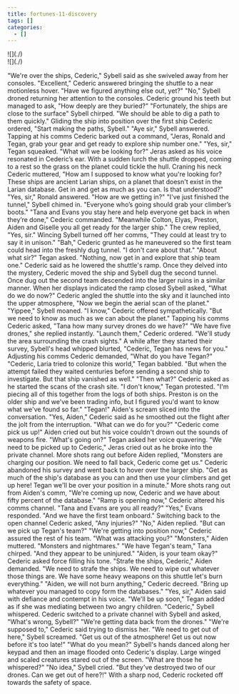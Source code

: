 ```yaml
---
title: fortunes-11-discovery
tags: []
categories:
  - []
---
```

<!-- more --><div class="embedded-image-left">![](./)</div><div class="embedded-image-right">![](./)</div>
"We're over the ships, Cederic," Sybell said as she swiveled away from her consoles. 
"Excellent," Cederic answered bringing the shuttle to a near motionless hover.  "Have we figured anything else out, yet?" 
"No," Sybell droned returning her attention to the consoles. 
Cederic ground his teeth but managed to ask, "How deeply are they buried?"
 "Fortunately, the ships are close to the surface" Sybell chirped.  "We should be able to dig a path to them quickly." 
Gliding the ship into position over the first ship Cederic ordered, "Start making the paths, Sybell." 
"Aye sir," Sybell answered. 
Tapping at his comms Cederic barked out a command, "Jeras, Ronald and Tegan, grab your gear and get ready to explore ship number one." 
"Yes, sir," Tegan squeaked. 
"What will we be looking for?" Jeras asked as his voice resonated in Cederic’s ear. 
With a sudden lurch the shuttle dropped, coming to a rest so the grass on the planet could tickle the hull.  Craning his neck Cederic muttered, "How am I supposed to know what you're looking for?  These ships are ancient Larian ships, on a planet that doesn't exist in the Larian database.  Get in and get as much as you can.  Is that understood?" 
"Yes, sir," Ronald answered.  "How are we getting in?" 
"I've just finished the tunnel," Sybell chimed in.  "Everyone who’s going should grab your climber’s boots." 
"Tana and Evans you stay here and help everyone get back in when they’re done," Cederic commanded.  "Meanwhile Colton, Elyas, Preston, Aiden and Giselle you all get ready for the larger ship." 
The crew replied, "Yes, sir." 
Wincing Sybell turned off her comms, "They could at least try to say it in unison." 
"Bah," Cederic grunted as he maneuvered so the first team could head into the freshly dug tunnel.  "I don't care about that." 
"About what sir?" Tegan asked. 
"Nothing, now get in and explore that ship team one." Cederic said as he lowered the shuttle's ramp.  Once they delved into the mystery, Cederic moved the ship and Sybell dug the second tunnel.  Once dug out the second team descended into the larger ruins in a similar manner. 
When her displays indicated the ramp closed Sybell asked, "What do we do now?" 
Cederic angled the shuttle into the sky and it launched into the upper atmosphere, "Now we begin the aerial scan of the planet." 
"Yippee," Sybell moaned. 
"I know," Cederic offered sympathetically.  "But we need to know as much as we can about the planet."  Tapping his comms Cederic asked, "Tana how many survey drones do we have?" 
"We have five drones," she replied instantly. 
"Launch them," Cederic ordered.  "We'll study the area surrounding the crash sights." 
A while after they started their survey, Sybell's head whipped blurted, "Cederic, Tegan has news for you." 
Adjusting his comms Cederic demanded, "What do you have Tegan?" 
"Cederic, Laria tried to colonize this world," Tegan babbled.  "But when the attempt failed they waited centuries before sending a second ship to investigate.  But that ship vanished as well." 
"Then what?"  Cederic asked as he started the scans of the crash site. 
"I don't know," Tegan protested.  "I'm piecing all of this together from the logs of both ships.  Preston is on the older ship and we've been trading info, but I figured you'd want to know what we've found so far." 
"Tegan!" Aiden's scream sliced into the conversation. 
"Yes, Aiden," Cederic said as he smoothed out the flight after the jolt from the interruption.  "What can we do for you?" 
"Cederic come pick us up!"  Aiden cried out but his voice couldn't drown out the sounds of weapons fire. 
"What's going on?"  Tegan asked her voice quavering. 
"We need to be picked up to Cederic," Jeras cried out as he broke into the private channel. 
More shots rang out before Aiden replied, "Monsters are charging our position.  We need to fall back, Cederic come get us." 
Cederic abandoned his survey and went back to hover over the larger ship.  "Get as much of the ship's database as you can and then use your climbers and get up here!  Tegan we'll be over your position in a minute." 
More shots rang out from Aiden's comm, "We're coming up now, Cederic and we have about fifty percent of the database." 
"Ramp is opening now," Cederic altered his comms channel. "Tana and Evans are you all ready?" 
"Yes," Evans responded.  "And we have the first team onboard." 
Switching back to the open channel Cederic asked, "Any injuries?" 
"No," Aiden replied.  "But can we pick up Tegan's team?" 
"We're getting into position now," Cederic assured the rest of his team.  "What was attacking you?" 
"Monsters," Aiden muttered.  "Monsters and nightmares." 
"We have Tegan's team," Tana chirped.  "And they appear to be uninjured." 
"Aiden, is your team okay?" Cederic asked force filling his tone. 
"Strafe the ships, Cederic," Aiden demanded.  "We need to strafe the ships.  We need to wipe out whatever those things are.  We have some heavy weapons on this shuttle let's burn everything." 
"Aiden, we will not burn anything," Cederic decreed.  "Bring up whatever you managed to copy form the databases." 
"Yes, sir," Aiden said with defiance and contempt in his voice. 
"We'll be up soon," Tegan added as if she was mediating between two angry children. 
"Cederic," Sybell whispered. 
Cederic switched to a private channel with Sybell and asked, "What's wrong, Sybell?" 
"We're getting data back from the drones." 
"We're supposed to," Cederic said trying to dismiss her. 
"We need to get out of here," Sybell screamed.  "Get us out of the atmosphere!  Get us out now before it's too late!" 
"What do you mean?" 
Sybell's hands danced along her keypad and then an image flooded onto Cederic's display.  Large winged and scaled creatures stared out of the screen.  "What are those he whispered?" 
"No idea," Sybell cried.  "But they've destroyed two of our drones.  Can we get out of here?!" 
With a sharp nod, Cederic rocketed off towards the safety of space. 